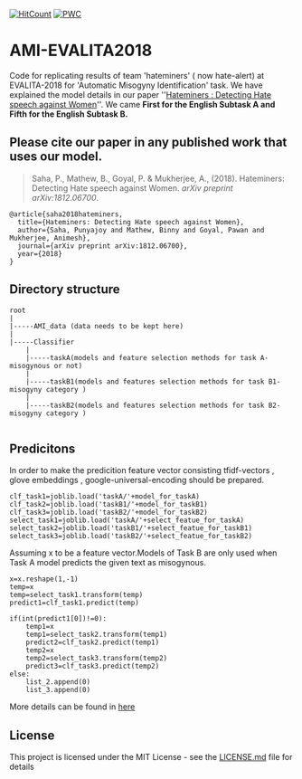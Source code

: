 [![HitCount](http://hits.dwyl.io/punyajoy/Hateminers-EVALITA.svg)](http://hits.dwyl.io/punyajoy/Hateminers-EVALITA)
[![PWC](https://img.shields.io/endpoint.svg?url=https://paperswithcode.com/badge/hateminers-detecting-hate-speech-against/hate-speech-detection-on-automatic)](https://paperswithcode.com/sota/hate-speech-detection-on-automatic?p=hateminers-detecting-hate-speech-against)
# AMI-EVALITA2018

Code for replicating results of team 'hateminers' ( now hate-alert) at EVALITA-2018 for 'Automatic Misogyny Identification' task. We have explained the model details in our paper ''[Hateminers : Detecting Hate speech against Women](https://arxiv.org/abs/1812.06700)''.
We came **First for the English Subtask A and Fifth for the English Subtask B.**

## Please cite our paper in any published work that uses our model.

> Saha, P., Mathew, B., Goyal, P. & Mukherjee, A., (2018). Hateminers: Detecting Hate speech against Women. _arXiv preprint arXiv:1812.06700_.
```
@article{saha2018hateminers,
  title={Hateminers: Detecting Hate speech against Women},
  author={Saha, Punyajoy and Mathew, Binny and Goyal, Pawan and Mukherjee, Animesh},
  journal={arXiv preprint arXiv:1812.06700},
  year={2018}
}
```

## Directory structure
```
root
|
|-----AMI_data (data needs to be kept here) 
|
|-----Classifier
	|
	|-----taskA(models and feature selection methods for task A- misogynous or not)
	|
	|-----taskB1(models and features selection methods for task B1- misogyny category )
	|
	|-----taskB2(models and features selection methods for task B2- misogyny category )
		
```
## Predicitons
In order to make the predicition feature vector consisting tfidf-vectors , glove embeddings , google-universal-encoding should be prepared.

```
clf_task1=joblib.load('taskA/'+model_for_taskA)
clf_task2=joblib.load('taskB1/'+model_for_taskB1)
clf_task3=joblib.load('taskB2/'+model_for_taskB2)
select_task1=joblib.load('taskA/'+select_featue_for_taskA)
select_task2=joblib.load('taskB1/'+select_featue_for_taskB1)
select_task3=joblib.load('taskB2/'+select_featue_for_taskB2)
```
Assuming x to be a feature vector.Models of Task B are only used when Task A model predicts the given text as misogynous. 
```
x=x.reshape(1,-1)
temp=x
temp=select_task1.transform(temp)
predict1=clf_task1.predict(temp)

if(int(predict1[0])!=0):
	temp1=x
	temp1=select_task2.transform(temp1)
	predict2=clf_task2.predict(temp1)
	temp2=x
	temp2=select_task3.transform(temp2)
	predict3=clf_task3.predict(temp2)
else:
	list_2.append(0)
	list_3.append(0)
```
More details can be found in [here](Classifier/Submit_test.ipynb)


## License

This project is licensed under the MIT License - see the [LICENSE.md](LICENSE.md) file for details
